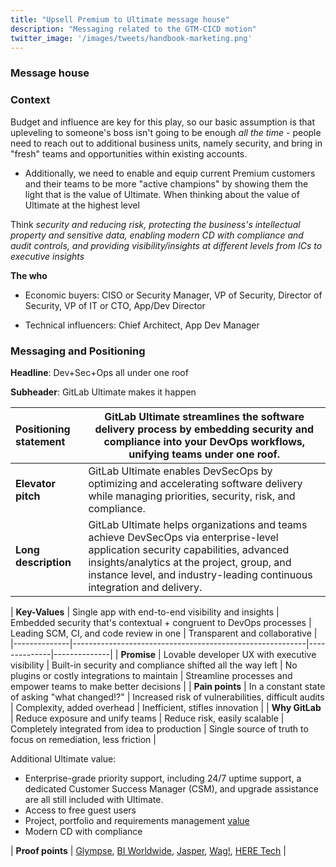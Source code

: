 ```yaml
---
title: "Upsell Premium to Ultimate message house"
description: "Messaging related to the GTM-CICD motion"
twitter_image: '/images/tweets/handbook-marketing.png'
---
```


### Message house

### Context

Budget and influence are key for this play, so our basic assumption is that upleveling to someone's boss isn't going to be enough *all the time* - people need to reach out to additional business units, namely security, and bring in "fresh" teams and opportunities within existing accounts.

- Additionally, we need to enable and equip current Premium customers and their teams to be more "active champions" by showing them the light that is the value of Ultimate. When thinking about the value of Ultimate at the highest level

Think *security and reducing risk, protecting the business's intellectual property and sensitive data, enabling modern CD with compliance and audit controls, and providing visibility/insights at different levels from ICs to executive insights*

**The who**

- Economic buyers: CISO or Security Manager, VP of Security, Director of Security, VP of IT or CTO, App/Dev Director

- Technical influencers: Chief Architect, App Dev Manager

### Messaging and Positioning

**Headline**: Dev+Sec+Ops all under one roof

**Subheader**: GitLab Ultimate makes it happen

| **Positioning statement** | GitLab Ultimate streamlines the software delivery process by embedding security and compliance into your DevOps workflows, unifying teams under one roof. |
|:-----------|--------------------------------------|
| **Elevator pitch** |  GitLab Ultimate enables DevSecOps by optimizing and accelerating software delivery while managing priorities, security, risk, and compliance. |
| **Long description** | GitLab Ultimate helps organizations and teams achieve DevSecOps via enterprise-level application security capabilities, advanced insights/analytics at the project, group, and instance level, and industry-leading continuous integration and delivery. |

| **Key-Values** | Single app with end-to-end visibility and insights | Embedded security that's contextual + congruent to DevOps processes | Leading SCM, CI, and code review in one | Transparent and collaborative |
|--------------|----------------------------------------------------------|--------------|--------------|
| **Promise** | Lovable developer UX with executive visibility  | Built-in security and compliance shifted all the way left | No plugins or costly integrations to maintain | Streamline processes and empower teams to make better decisions |
| **Pain points** | In a constant state of asking "what changed!?" | Increased risk of vulnerabilities, difficult audits | Complexity, added overhead | Inefficient, stifles innovation |
| **Why GitLab** | Reduce exposure and unify teams | Reduce risk, easily scalable |  Completely integrated from idea to production | Single source of truth to focus on remediation, less friction  |

Additional Ultimate value:

- Enterprise-grade priority support, including 24/7 uptime support, a dedicated Customer Success Manager (CSM), and upgrade assistance are all still included with Ultimate.
- Access to free guest users
- Project, portfolio and requirements management [value](https://about.gitlab.com/pricing/ultimate/#project-portfolio-and-requirements-management)
- Modern CD with compliance

| **Proof points** |  [Glympse](https://gitlab.com/gitlab-com/marketing/strategic-marketing/customer-reference-content/case-study-content/-/issues/22), [BI Worldwide](https://11211-wip-web-page-for-premium-to-ultimate-sales-play.about.gitlab-review.app/customers/bi_worldwide/), [Jasper](https://gitlab.com/gitlab-com/marketing/strategic-marketing/customer-reference-content/case-study-content/-/issues/49), [Wag!](https://gitlab.com/gitlab-com/marketing/strategic-marketing/customer-reference-content/case-study-content/-/issues/14), [HERE Tech](https://developer.here.com/blog/shifting-security-left-in-the-here-platform) |
